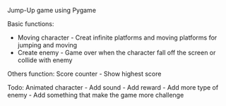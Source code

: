 Jump-Up game using Pygame

Basic functions:
- Moving character - Creat infinite platforms and moving platforms for jumping and moving
- Create enemy - Game over when the character fall off the screen or collide with enemy

Others function: Score counter - Show highest score

Todo: Animated character - Add sound - Add reward - Add more type of enemy - Add something that make the game more challenge
